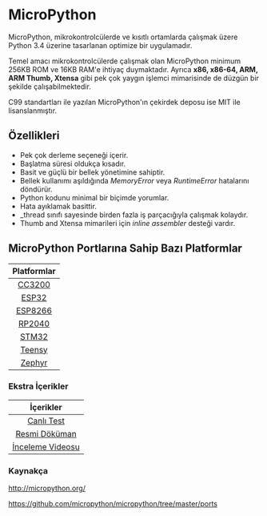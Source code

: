 # MicroPython
MicroPython, mikrokontrolcülerde ve kısıtlı ortamlarda çalışmak üzere Python 3.4 üzerine tasarlanan optimize bir uygulamadır.

Temel amacı mikrokontrolcülerde çalışmak olan MicroPython minimum 256KB ROM ve 16KB RAM'e ihtiyaç duymaktadır. Ayrıca **x86, x86-64, ARM, ARM Thumb, Xtensa** gibi pek çok yaygın işlemci mimarisinde de düzgün bir şekilde çalışabilmektedir.

C99 standartları ile yazılan MicroPython'ın çekirdek deposu ise MIT ile lisanslanmıştır. 

## Özellikleri 
- Pek çok derleme seçeneği içerir.
- Başlatma süresi oldukça kısadır.
- Basit ve güçlü bir bellek yönetimine sahiptir. 
- Bellek kullanımı aşıldığında *MemoryError* veya *RuntimeError* hatalarını döndürür.
- Python kodunu minimal bir biçimde yorumlar. 
- Hata ayıklamak basittir.
- _thread sınıfı sayesinde birden fazla iş parçacığıyla çalışmak kolaydır.
-  Thumb and Xtensa mimarileri için *inline assembler* desteği vardır.

## MicroPython Portlarına Sahip Bazı Platformlar

|                                 Platformlar                                    |
| :------------------------------------------------------------------------: |
|    [CC3200](https://www.ti.com/product/CC3200)          |
|    [ESP32](http://esp32.net/)        |
|    [ESP8266](http://esp8266.net/)                   |
|    [RP2040](https://datasheets.raspberrypi.org/rp2040/rp2040-datasheet.pdf)      |
|    [STM32](https://www.st.com/en/microcontrollers-microprocessors/stm32-32-bit-arm-cortex-mcus.html)  |
|    [Teensy](https://www.pjrc.com/teensy/)    |
|    [Zephyr](https://zephyrproject.org/)  |

### Ekstra İçerikler
|                                                   İçerikler                                                                            |
| :------------------------------------------------------------------------------------------------------------------------------------: |
| [Canlı Test](http://micropython.org/live/)                                                         |
| [Resmi Döküman](http://docs.micropython.org/en/latest/)                                                    |
| [İnceleme Videosu](https://www.youtube.com/watch?v=5LbgyDmRu9s) |

### Kaynakça
http://micropython.org/

https://github.com/micropython/micropython/tree/master/ports